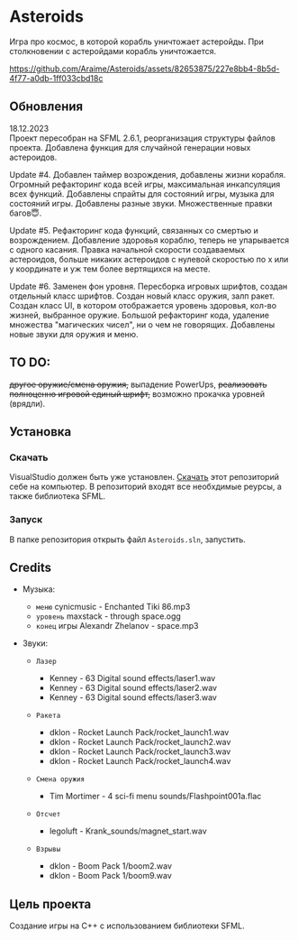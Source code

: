 # Asteroids

Игра про космос, в которой корабль уничтожает астеройды. При столкновении 
с астеройдами корабль уничтожается.

https://github.com/Araime/Asteroids/assets/82653875/227e8bb4-8b5d-4f77-a0db-1ff033cbd18c

## Обновления

18.12.2023  
Проект пересобран на SFML 2.6.1, реорганизация структуры файлов проекта.
Добавлена функция для случайной генерации новых астероидов.

Update #4.
Добавлен таймер возрождения, добавлены жизни корабля. Огромный рефакторинг 
кода всей игры, максимальная инкапсуляция всех функций. Добавлены спрайты 
для состояний игры, музыка для состояний игры. Добавлены разные звуки. 
Множественные правки багов😇.

Update #5.
Рефакторинг кода функций, связанных со смертью и возрождением. Добавление 
здоровья кораблю, теперь не упарывается с одного касания. Правка начальной 
скорости создаваемых астероидов, больше никаких астероидов с нулевой 
скоростью по х или у координате и уж тем более вертящихся на месте.

Update #6.
Заменен фон уровня. Пересборка игровых шрифтов, создан отдельный класс 
шрифтов. Создан новый класс оружия, залп ракет. Создан класс UI, в котором 
отображается уровень здоровья, кол-во жизней, выбранное оружие. Большой 
рефакторинг кода, удаление множества "магических чисел", ни о чем не 
говорящих. Добавлены новые звуки для оружия и меню.

## TO DO:
~~другое оружие/смена оружия,~~
выпадение PowerUps,
~~реализовать полноценно игровой единый шрифт,~~
возможно прокачка уровней (врядли).

## Установка

### Скачать

VisualStudio должен быть уже установлен.
[Скачать](https://github.com/Araime/Asteroids/archive/master.zip) этот
репозиторий себе на компьютер. В репозиторий входят все необхдимые 
реурсы, а также библиотека SFML.


### Запуск

В папке репозитория открыть файл `Asteroids.sln`, запустить.

## Credits
- Музыка:  
	- `меню` cynicmusic - Enchanted Tiki 86.mp3  
	- `уровень` maxstack - through space.ogg  
	- `конец` игры Alexandr Zhelanov - space.mp3  

- Звуки:  
    - `Лазер` 
		- Kenney - 63 Digital sound effects/laser1.wav  
		- Kenney - 63 Digital sound effects/laser2.wav  
		- Kenney - 63 Digital sound effects/laser3.wav

	- `Ракета`
 		- dklon - Rocket Launch Pack/rocket_launch1.wav  
		- dklon - Rocket Launch Pack/rocket_launch2.wav  
		- dklon - Rocket Launch Pack/rocket_launch3.wav  
		- dklon - Rocket Launch Pack/rocket_launch4.wav  

	- `Смена оружия`
		- Tim Mortimer - 4 sci-fi menu sounds/Flashpoint001a.flac  

	- `Отсчет`
		- legoluft - Krank_sounds/magnet_start.wav  

	- `Взрывы`
		- dklon - Boom Pack 1/boom2.wav  
		- dklon - Boom Pack 1/boom9.wav  

## Цель проекта

Создание игры на C++ с использованием библиотеки SFML.
